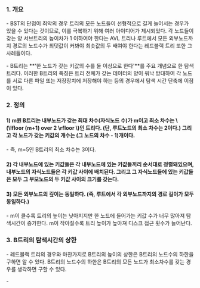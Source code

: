 ### 1. 개요

\- BST의 단점이 최악의 경우 트리의 모든 노드들이 선형적으로 길게 늘어서는 경우가 있을 수 있다는 것이므로, 이를 극복하기 위해 여러 아이디어가 제시되었다. 각 노드들이 갖는 양 서브트리의 높이차가 1 이하여야 한다는 AVL 트리나 루트에서 모든 외부노드까지 경로의 노드수가 최댓값이 커봐야 최솟값의 두 배여야 한다는 레드블랙 트리 또한 그 사례들이다.

\- B트리는 **'한 노드가 갖는 키값의 수를 둘 이상으로 한다'**를 주요 개념으로 한 탐색트리다. 이러한 B트리의 특징은 트리 전체가 갖는 데이터의 양이 워낙 방대하여 각 노드를 서로 다른 파일 또는 저장장치에 저장해야 하는 등의 경우에서 탐색 시간 단축에 이점이 있다. 


### 2. 정의

#### 1) m원 B트리는 내부노드가 갖는 최대 차수(자식노드 수)가 m이고 최소 차수는 \\(\lfloor (m+1) over 2 \rfloor \\)인 트리다. (단, 루트노드의 최소 차수는 2이다.) 그리고 각 노드가 갖는 키값의 개수는 (그 노드의 차수 - 1)개이다. 

\- 즉, m=5인 B트리의 최소 차수는 3이다. 

#### 2) 각 내부노드에 있는 키값들은 각 내부노드에 있는 키값들끼리 순서대로 정렬돼있으며, 내부노드의 자식노드들은 각 키값 사이에 배치된다. 그리고 그 자식노드들에 있는 키값들은 모두 그 부모노드의 두 키값 사이의 크기를 갖는다.

#### 3) 모든 외부노드의 깊이는 동일하다. (즉, 루트에서 각 외부노드까지의 경로 길이가 모두 동일하다.)

\- m이 클수록 트리의 높이는 낮아지지만 한 노드에 들어가는 키값 수가 너무 많아져 탐색시간이 증가한다. m이 작아질수록 트리 높이가 높아져 디스크 접근 횟수가 늘어난다.


### 3. B트리의 탐색시간의 상한

\- 레드블랙 트리의 경우와 마찬가지로 B트리의 높이의 상한은 B트리의 노드수의 하한을 구하면 알 수 있다. B트리의 노드수의 하한은 B트리의 모든 노드가 최소차수를 갖는 경우를 생각하면 구할 수 있다.

\- 
